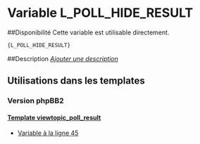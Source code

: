 # Variable L_POLL_HIDE_RESULT

##Disponibilité
Cette variable est utilisable directement.

```html
{L_POLL_HIDE_RESULT}
```

##Description
[*Ajouter une description*](https://fa-tvars.appspot.com/var/L_POLL_HIDE_RESULT)

## Utilisations dans les templates

### Version phpBB2

#### [Template viewtopic_poll_result](subsilver/viewtopic_poll_result.md#readme)
* [Variable &agrave; la ligne 45](../subsilver/viewtopic_poll_result.tpl#L45)